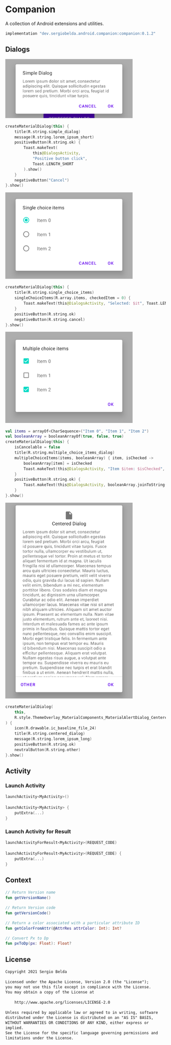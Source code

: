 # Companion

A collection of Android extensions and utilities.

```gradle
implementation "dev.sergiobelda.android.companion:companion:0.1.2"
```

## Dialogs

<img src="./screenshots/simple_dialog.png" width=400 />

```kotlin
createMaterialDialog(this) {
    title(R.string.simple_dialog)
    message(R.string.lorem_ipsum_short)
    positiveButton(R.string.ok) {
        Toast.makeText(
            this@DialogsActivity,
            "Positive button click",
            Toast.LENGTH_SHORT
        ).show()
    }
    negativeButton("Cancel")
}.show()
```

<img src="./screenshots/single_choice_items.png" width=400 />

```kotlin
createMaterialDialog(this) {
    title(R.string.single_choice_items)
    singleChoiceItems(R.array.items, checkedItem = 0) {
        Toast.makeText(this@DialogsActivity, "Selected: $it", Toast.LENGTH_SHORT).show()
    }
    positiveButton(R.string.ok)
    negativeButton(R.string.cancel)
}.show()
```

<img src="./screenshots/multiple_choice_items.png" width=400 />

```kotlin
val items = arrayOf<CharSequence>("Item 0", "Item 1", "Item 2")
val booleanArray = booleanArrayOf(true, false, true)
createMaterialDialog(this) {
    isCancelable = false
    title(R.string.multiple_choice_items_dialog)
    multipleChoiceItems(items, booleanArray) { item, isChecked ->
        booleanArray[item] = isChecked
        Toast.makeText(this@DialogsActivity, "Item $item: $isChecked", Toast.LENGTH_SHORT).show()
    }
    positiveButton(R.string.ok) {
        Toast.makeText(this@DialogsActivity, booleanArray.joinToString(), Toast.LENGTH_SHORT).show()
    }
}.show()
```

<img src="./screenshots/centered_dialog.png" width=400 />

```kotlin
createMaterialDialog(
    this,
    R.style.ThemeOverlay_MaterialComponents_MaterialAlertDialog_Centered
) {
    icon(R.drawable.ic_baseline_file_24)
    title(R.string.centered_dialog)
    message(R.string.lorem_ipsum_long)
    positiveButton(R.string.ok)
    neutralButton(R.string.other)
}.show()
```

## Activity

### Launch Activity

```kotlin
launchActivity<MyActivity>()

launchActivity<MyActivity> {
    putExtra(...)
}
```

### Launch Activity for Result

```kotlin
launchActivityForResult<MyActivity>(REQUEST_CODE)

launchActivityForResult<MyActivity>(REQUEST_CODE) {
    putExtra(...)
}
```

## Context

```kotlin
// Return Version name
fun getVersionName()
```

```kotlin
// Return Version code
fun getVersionCode()
```

```kotlin
// Return a color associated with a particular attribute ID
fun getColorFromAttr(@AttrRes attrColor: Int): Int?
```

```kotlin
// Convert Px to Dp
fun pxToDp(px: Float): Float?
```

## License

```
Copyright 2021 Sergio Belda

Licensed under the Apache License, Version 2.0 (the "License");
you may not use this file except in compliance with the License.
You may obtain a copy of the License at

    http://www.apache.org/licenses/LICENSE-2.0

Unless required by applicable law or agreed to in writing, software
distributed under the License is distributed on an "AS IS" BASIS,
WITHOUT WARRANTIES OR CONDITIONS OF ANY KIND, either express or implied.
See the License for the specific language governing permissions and
limitations under the License.
```
